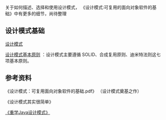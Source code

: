 关于如何描述、选择和使用设计模式， 《设计模式:可复用的面向对象软件的基础》中有更多的细节，尚待整理



## 设计模式基础

 [设计模式](设计模式.md) 

 [设计模式基本原则](设计模式基本原则.md) ：设计模式主要遵循 SOLID、合成复用原则、迪米特法则这七项基本原则。





## 参考资料

《设计模式：可复用面向对象软件的基础.pdf》 （设计模式奠基之作）

《设计模式其实很简单》

[《重学Java设计模式》](https://github.com/fuzhengwei/itstack-demo-design)

 